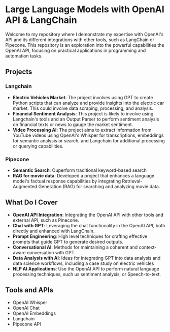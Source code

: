 # Large Language Models with OpenAI API & LangChain

Welcome to my repository where I demonstrate my expertise with OpenAI's API and its different integrations with other tools, such as LangChain or Pipecone. This repository is an exploration into the powerful capabilities the OpenAI API, focusing on practical applications in programming and automation tasks.

## Projects
### Langchain
- **Electric Vehicles Market**: The project involves using GPT to create Python scripts that can analyze and provide insights into the electric car market. This could involve data scraping, processing, and analysis.
- **Financial Sentiment Analysis**: This project is likely to involve using Langchain's tools and an Output Parser to perform sentiment analysis on financial texts or news to gauge the market sentiment.
- **Video Processing AI**: The project aims to extract information from YouTube videos using OpenAI's Whisper for transcriptions, embeddings for semantic analysis or search, and Langchain for additional processing or querying capabilities.
### Pipecone
- **Semantic Search**: Ouperform traditional keyword-based search 
- **RAG for movie data**: Developed a project that enhances a language model's factual response capabilities by integrating Retrieval-Augmented Generation (RAG) for searching and analyzing movie data.

## What Do I Cover

- **OpenAI API Integration**: Integrating the OpenAI API with other tools and external API, such as Pinecone.
- **Chat with GPT**: Leveraging the chat functionality in the OpenAI API, both directly and enhanced with LangChain.
- **Prompt Engineering**: High level techniques for crafting effective prompts that guide GPT to generate desired outputs.
- **Conversational AI**: Methods for maintaining a coherent and context-aware conversation with GPT.
- **Data Analysis with AI**: Ideas for integrating GPT into data analysis and data science workflows, including a case study on electric vehicles
- **NLP AI Applications**: Use the OpenAI API to perform natural language processing techniques, such us sentiment analysis, or Speech-to-text.


## Tools and APIs
- OpenAI Whisper
- OpenAI Chat
- OpenAI Embeddings
- Langchain
- Pipecone API